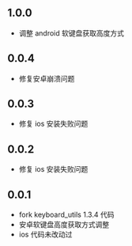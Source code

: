 ## 1.0.0

- 调整 android 软键盘获取高度方式

## 0.0.4

- 修复安卓崩溃问题

## 0.0.3

- 修复 ios 安装失败问题

## 0.0.2

- 修复 ios 安装失败问题

## 0.0.1

- fork keyboard_utils 1.3.4 代码
- 安卓软键盘高度获取方式调整
- ios 代码未改动过
